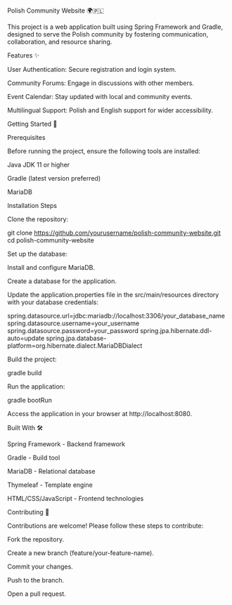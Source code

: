 Polish Community Website 🌍🇵🇱

This project is a web application built using Spring Framework and Gradle, designed to serve the Polish community by fostering communication, collaboration, and resource sharing.

Features ✨

User Authentication: Secure registration and login system.

Community Forums: Engage in discussions with other members.

Event Calendar: Stay updated with local and community events.

Multilingual Support: Polish and English support for wider accessibility.

Getting Started 🚀

Prerequisites

Before running the project, ensure the following tools are installed:

Java JDK 11 or higher

Gradle (latest version preferred)

MariaDB

Installation Steps

Clone the repository:

git clone https://github.com/yourusername/polish-community-website.git
cd polish-community-website

Set up the database:

Install and configure MariaDB.

Create a database for the application.

Update the application.properties file in the src/main/resources directory with your database credentials:

spring.datasource.url=jdbc:mariadb://localhost:3306/your_database_name
spring.datasource.username=your_username
spring.datasource.password=your_password
spring.jpa.hibernate.ddl-auto=update
spring.jpa.database-platform=org.hibernate.dialect.MariaDBDialect

Build the project:

gradle build

Run the application:

gradle bootRun

Access the application in your browser at http://localhost:8080.

Built With 🛠️

Spring Framework - Backend framework

Gradle - Build tool

MariaDB - Relational database

Thymeleaf - Template engine

HTML/CSS/JavaScript - Frontend technologies

Contributing 🤝

Contributions are welcome! Please follow these steps to contribute:

Fork the repository.

Create a new branch (feature/your-feature-name).

Commit your changes.

Push to the branch.

Open a pull request.
